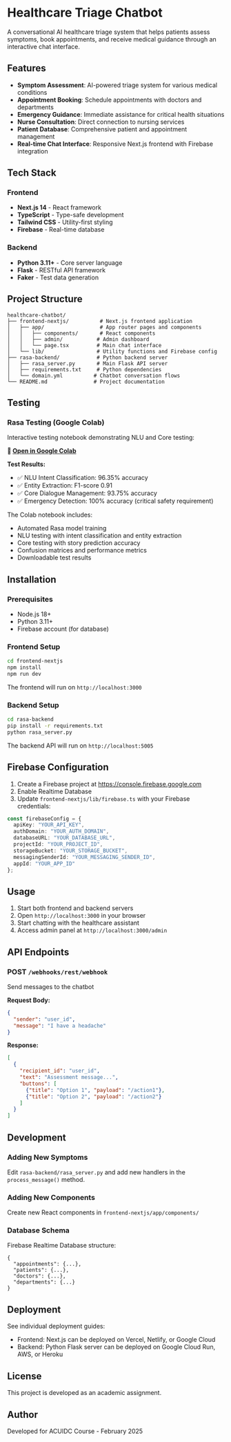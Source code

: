 # Healthcare Triage Chatbot

A conversational AI healthcare triage system that helps patients assess symptoms, book appointments, and receive medical guidance through an interactive chat interface.

## Features

- **Symptom Assessment**: AI-powered triage system for various medical conditions
- **Appointment Booking**: Schedule appointments with doctors and departments
- **Emergency Guidance**: Immediate assistance for critical health situations
- **Nurse Consultation**: Direct connection to nursing services
- **Patient Database**: Comprehensive patient and appointment management
- **Real-time Chat Interface**: Responsive Next.js frontend with Firebase integration

## Tech Stack

### Frontend
- **Next.js 14** - React framework
- **TypeScript** - Type-safe development
- **Tailwind CSS** - Utility-first styling
- **Firebase** - Real-time database

### Backend
- **Python 3.11+** - Core server language
- **Flask** - RESTful API framework
- **Faker** - Test data generation

## Project Structure

```
healthcare-chatbot/
├── frontend-nextjs/          # Next.js frontend application
│   ├── app/                  # App router pages and components
│   │   ├── components/       # React components
│   │   ├── admin/           # Admin dashboard
│   │   └── page.tsx         # Main chat interface
│   └── lib/                 # Utility functions and Firebase config
├── rasa-backend/            # Python backend server
│   ├── rasa_server.py       # Main Flask API server
│   ├── requirements.txt     # Python dependencies
│   └── domain.yml          # Chatbot conversation flows
└── README.md               # Project documentation
```

## Testing

### Rasa Testing (Google Colab)

Interactive testing notebook demonstrating NLU and Core testing:

**🔗 [Open in Google Colab](https://colab.research.google.com/github/fuatkeles/healthcare-triage-chatbot/blob/main/Rasa_Testing_Notebook.ipynb)**

**Test Results:**
- ✅ NLU Intent Classification: 96.35% accuracy
- ✅ Entity Extraction: F1-score 0.91
- ✅ Core Dialogue Management: 93.75% accuracy
- ✅ Emergency Detection: 100% accuracy (critical safety requirement)

The Colab notebook includes:
- Automated Rasa model training
- NLU testing with intent classification and entity extraction
- Core testing with story prediction accuracy
- Confusion matrices and performance metrics
- Downloadable test results

## Installation

### Prerequisites
- Node.js 18+
- Python 3.11+
- Firebase account (for database)

### Frontend Setup

```bash
cd frontend-nextjs
npm install
npm run dev
```

The frontend will run on `http://localhost:3000`

### Backend Setup

```bash
cd rasa-backend
pip install -r requirements.txt
python rasa_server.py
```

The backend API will run on `http://localhost:5005`

## Firebase Configuration

1. Create a Firebase project at https://console.firebase.google.com
2. Enable Realtime Database
3. Update `frontend-nextjs/lib/firebase.ts` with your Firebase credentials:

```typescript
const firebaseConfig = {
  apiKey: "YOUR_API_KEY",
  authDomain: "YOUR_AUTH_DOMAIN",
  databaseURL: "YOUR_DATABASE_URL",
  projectId: "YOUR_PROJECT_ID",
  storageBucket: "YOUR_STORAGE_BUCKET",
  messagingSenderId: "YOUR_MESSAGING_SENDER_ID",
  appId: "YOUR_APP_ID"
};
```

## Usage

1. Start both frontend and backend servers
2. Open `http://localhost:3000` in your browser
3. Start chatting with the healthcare assistant
4. Access admin panel at `http://localhost:3000/admin`

## API Endpoints

### POST `/webhooks/rest/webhook`
Send messages to the chatbot

**Request Body:**
```json
{
  "sender": "user_id",
  "message": "I have a headache"
}
```

**Response:**
```json
[
  {
    "recipient_id": "user_id",
    "text": "Assessment message...",
    "buttons": [
      {"title": "Option 1", "payload": "/action1"},
      {"title": "Option 2", "payload": "/action2"}
    ]
  }
]
```

## Development

### Adding New Symptoms
Edit `rasa-backend/rasa_server.py` and add new handlers in the `process_message()` method.

### Adding New Components
Create new React components in `frontend-nextjs/app/components/`

### Database Schema
Firebase Realtime Database structure:
```
{
  "appointments": {...},
  "patients": {...},
  "doctors": {...},
  "departments": {...}
}
```

## Deployment

See individual deployment guides:
- Frontend: Next.js can be deployed on Vercel, Netlify, or Google Cloud
- Backend: Python Flask server can be deployed on Google Cloud Run, AWS, or Heroku

## License

This project is developed as an academic assignment.

## Author

Developed for ACUIDC Course - February 2025